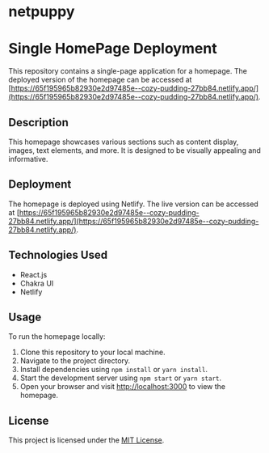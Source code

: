 # netpuppy
# Single HomePage Deployment

This repository contains a single-page application for a homepage. The deployed version of the homepage can be accessed at [https://65f195965b82930e2d97485e--cozy-pudding-27bb84.netlify.app/](https://65f195965b82930e2d97485e--cozy-pudding-27bb84.netlify.app/).

## Description

This homepage showcases various sections such as content display, images, text elements, and more. It is designed to be visually appealing and informative.

## Deployment

The homepage is deployed using Netlify. The live version can be accessed at [https://65f195965b82930e2d97485e--cozy-pudding-27bb84.netlify.app/](https://65f195965b82930e2d97485e--cozy-pudding-27bb84.netlify.app/).

## Technologies Used

- React.js
- Chakra UI
- Netlify

## Usage

To run the homepage locally:

1. Clone this repository to your local machine.
2. Navigate to the project directory.
3. Install dependencies using `npm install` or `yarn install`.
4. Start the development server using `npm start` or `yarn start`.
5. Open your browser and visit [http://localhost:3000](http://localhost:3000) to view the homepage.

## License

This project is licensed under the [MIT License](LICENSE).
